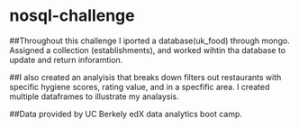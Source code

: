 # nosql-challenge

##Throughout this challenge I iported a database(uk_food) through mongo. Assigned a collection (establishments), and worked wihtin tha database to update and return inforamtion. 

##I also created an analyisis that breaks down filters out restaurants with specific hygiene scores, rating value, and in a specfific area. I created multiple dataframes to illustrate my analaysis. 

##Data provided by UC Berkely edX data analytics boot camp. 